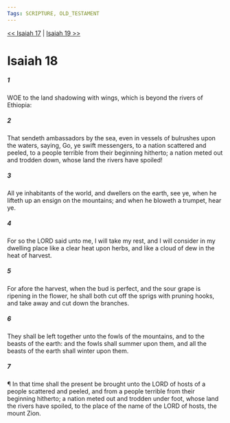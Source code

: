 ```yaml
---
Tags: SCRIPTURE, OLD_TESTAMENT
---
```


[<< Isaiah 17](OLD_TESTAMENT/23_Isaiah/Isaiah_17.md) | [Isaiah 19 >>](OLD_TESTAMENT/23_Isaiah/Isaiah_19.md)

# Isaiah 18

##### 1
 WOE to the land shadowing with wings, which is beyond the rivers of Ethiopia:
##### 2
 That sendeth ambassadors by the sea, even in vessels of bulrushes upon the waters, saying, Go, ye swift messengers, to a nation scattered and peeled, to a people terrible from their beginning hitherto; a nation meted out and trodden down, whose land the rivers have spoiled!
##### 3
 All ye inhabitants of the world, and dwellers on the earth, see ye, when he lifteth up an ensign on the mountains; and when he bloweth a trumpet, hear ye.
##### 4
 For so the LORD said unto me, I will take my rest, and I will consider in my dwelling place like a clear heat upon herbs, and like a cloud of dew in the heat of harvest.
##### 5
 For afore the harvest, when the bud is perfect, and the sour grape is ripening in the flower, he shall both cut off the sprigs with pruning hooks, and take away and cut down the branches.
##### 6
 They shall be left together unto the fowls of the mountains, and to the beasts of the earth: and the fowls shall summer upon them, and all the beasts of the earth shall winter upon them.
##### 7
 ¶ In that time shall the present be brought unto the LORD of hosts of a people scattered and peeled, and from a people terrible from their beginning hitherto; a nation meted out and trodden under foot, whose land the rivers have spoiled, to the place of the name of the LORD of hosts, the mount Zion.
